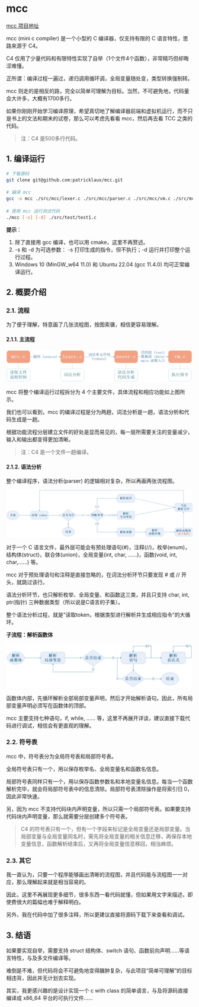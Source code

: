 # mcc

[mcc 项目地址](https://github.com/patricklaux/mcc)

mcc (mini c compiler) 是一个小型的 C 编译器，仅支持有限的 C 语言特性，思路来源于 C4。

C4 仅用了少量代码和有限特性实现了自举（1个文件4个函数），非常精巧但却晦涩难懂。

正所谓：编译过程一遍过，递归调用循环调，全局变量随处变，类型转换强制转。

mcc 则走的是相反的路，完全以简单可理解为目标。当然，不可避免地，代码量会大许多，大概有1700多行。

如果你刚刚开始学习编译原理，希望真切地了解编译器前端和虚拟机运行，而不只是书上的文法和期末的试卷，那么可以考虑先看看 mcc，然后再去看 TCC 之类的代码。

> 注：C4 是500多行代码。

## 1. 编译运行

```bash
# 下载源码
git clone git@github.com:patricklaux/mcc.git

# 编译 mcc
gcc -o mcc ./src/mcc/lexer.c ./src/mcc/parser.c ./src/mcc/vm.c ./src/mcc/mcc.c

# 使用 mcc 运行测试代码
./mcc [-s] [-d] ./src/test/test1.c
```

**提示**：

1. 除了直接用 gcc 编译，也可以用 cmake，这里不再赘述。
3. -s 和 -d 为可选参数： -s 打印生成的指令，但不执行；-d 运行并打印整个运行过程。
3. Windows 10 (MinGW_w64 11.0) 和 Ubuntu 22.04 (gcc 11.4.0) 均可正常编译运行。

## 2. 概要介绍



### 2.1. 流程

为了便于理解，特意画了几张流程图，按图索骥，相信更容易理解。

#### 2.1.1. 主流程

![主流程](doc/images/main_flow.png)

mcc 将整个编译运行过程拆分为 4 个主要文件，具体流程和相应功能如上图所示。

我们也可以看到，mcc 的编译过程是分为两趟，词法分析是一趟，语法分析和代码生成是一趟。

根据功能流程分层建立文件的好处是显而易见的，每一层所需要关注的变量减少，输入和输出都变得更加清晰。

> 注：C4 是一个文件一趟编译。

#### 2.1.2. 语法分析

整个编译程序，语法分析(parser) 的逻辑相对复杂，所以再画两张流程图。

![image-20250718164548246](doc/images/parser_flow.png)

对于一个 C 语言文件，最外层可能会有预处理语句(#)，注释(//)，枚举(enum)，结构体(struct)，联合体(union)，全局变量(int, char, ……)，函数(void, int, char,……) 等。

mcc 对于预处理语句和注释是直接忽略的，在词法分析环节只要发现 # 或 // 开头，就跳过该行。

语法分析环节，也只解析枚举、全局变量、和函数这三类，并且只支持 char, int, ptr(指针) 三种数据类型（所以说是C语言的子集）。

整个语法分析过程，就是“读取token，根据类型进行解析并生成相应指令”的大循环。

**子流程：解析函数体**

![image-20250718164657224](doc/images/func_body_flow.png)

函数体内部，先循环解析全部局部变量声明，然后才开始解析语句。因此，所有局部变量声明必须写在函数体的顶部。

mcc 主要支持七种语句，if, while, …… 等，这里不再展开详谈，建议直接下载代码进行调试，相信会有更直观的理解。

### 2.2. 符号表

mcc 中，符号表分为全局符号表和局部符号表。

全局符号表只有一个，用以保存枚举名、全局变量名和函数名信息。

局部符号表同样只有一个，用以保存函数参数名和本地变量名信息。每当一个函数解析完毕，就会将局部符号表中的信息清除。局部符号表清除操作是将索引归 0，因此非常快速。

另，因为 mcc 不支持代码块内声明变量，所以只需一个局部符号表。如果要支持代码块内声明变量，那么就需要分层创建多个符号表。

> C4 的符号表只有一个，但有一个字段来标记是全局变量还是局部变量。当局部变量与全局变量同名时，需先将全局变量的相关信息迁移，再保存本地变量信息，函数解析结束后，又再将全局变量信息移回，相当麻烦。

### 2.3. 其它

我一直认为，只要一个程序能够画出清晰的流程图，并且代码能与流程图一一对应，那么理解起来就是相当容易的。

因此，这里不再展现更多细节，很多东西一看代码就懂，但如果用文字来描述，即使费很大的篇幅也难于解释明白。

另外，我在代码中加了很多注释，所以更建议直接将源码下载下来查看和调试。

## 3. 结语
如果要实现自举，需要支持 struct 结构体、switch 语句、函数前向声明……等语言特性，与及多文件编译等。

难倒是不难，但代码将会不可避免地变得臃肿复杂，与此项目“简单可理解”的目标相违背，因此并无计划去实现。

其实，我更感兴趣的是设计实现一个 c with class 的简单语言，与及将源码直接编译成 x86_64 平台的可执行文件……

